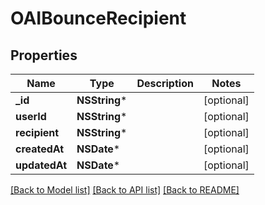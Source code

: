 # OAIBounceRecipient

## Properties
Name | Type | Description | Notes
------------ | ------------- | ------------- | -------------
**_id** | **NSString*** |  | [optional] 
**userId** | **NSString*** |  | [optional] 
**recipient** | **NSString*** |  | [optional] 
**createdAt** | **NSDate*** |  | [optional] 
**updatedAt** | **NSDate*** |  | [optional] 

[[Back to Model list]](../README#documentation-for-models) [[Back to API list]](../README#documentation-for-api-endpoints) [[Back to README]](../README)


